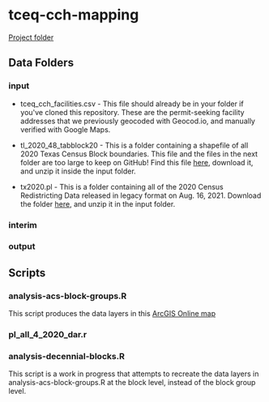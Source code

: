 # tceq-cch-mapping

[Project folder](https://txriogrande.sharepoint.com/:f:/s/DataProjects/Eh-UwzdvvuVMm9-afDolXPkBKcO8SAtv7-V12Ei6P1M1Cg?e=VYNT7T)


## Data Folders

### input

* tceq_cch_facilities.csv - This file should already be in your folder if you've cloned this repository. These are the permit-seeking facility addresses that we previously geocoded with Geocod.io, and manually verified with Google Maps. 

* tl_2020_48_tabblock20 - This is a folder containing a shapefile of all 2020 Texas Census Block boundaries. This file and the files in the next folder are too large to keep on GitHub! Find this file [here](https://www2.census.gov/geo/tiger/TIGER2020/TABBLOCK20/), download it, and unzip it inside the input folder. 

* tx2020.pl - This is a folder containing all of the 2020 Census Redistricting Data released in legacy format on Aug. 16, 2021. Download the folder [here](https://www2.census.gov/programs-surveys/decennial/2020/data/01-Redistricting_File--PL_94-171/Texas/), and unzip it in the input folder.


### interim



### output



## Scripts
### analysis-acs-block-groups.R

This script produces the data layers in this [ArcGIS Online map](https://arcg.is/Wy5XD)


### pl_all_4_2020_dar.r



### analysis-decennial-blocks.R 

This script is a work in progress that attempts to recreate the data layers in analysis-acs-block-groups.R at the block level, instead of the block group level. 
